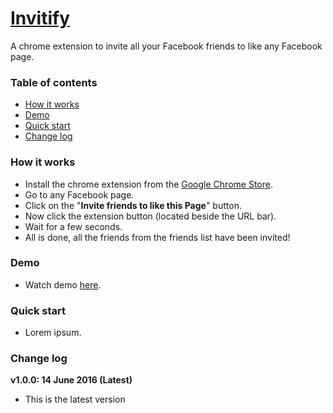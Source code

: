 # [Invitify](http://aakash-cr7.github.io/invitify/)
A chrome extension to invite all your Facebook friends to like any Facebook page.

### Table of contents
* [How it works](#how-it-works)
* [Demo](#demo)
* [Quick start](#quick-start)
* [Change log](#change-log)

### <a name="how-it-works"></a>How it works
* Install the chrome extension from the [Google Chrome Store]().
* Go to any Facebook page.
* Click on the "**Invite friends to like this Page**" button.
* Now click the extension button (located beside the URL bar).
* Wait for a few seconds.
* All is done, all the friends from the friends list have been invited!

### <a name="demo"></a>Demo
* Watch demo [here]().

### <a name="quick-start"></a>Quick start
* Lorem ipsum.


### <a name="change-log"></a>Change log
**v1.0.0: 14 June 2016 (Latest)**

* This is the latest version
